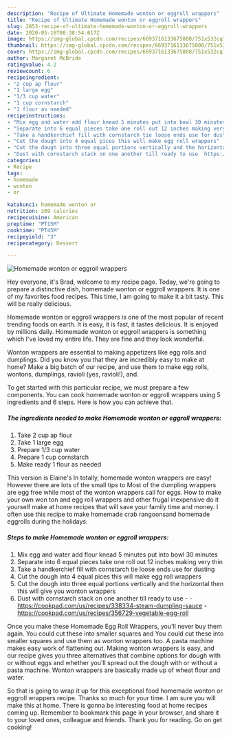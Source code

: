 ```yaml
---
description: "Recipe of Ultimate Homemade wonton or eggroll wrappers"
title: "Recipe of Ultimate Homemade wonton or eggroll wrappers"
slug: 2853-recipe-of-ultimate-homemade-wonton-or-eggroll-wrappers
date: 2020-05-16T00:38:54.617Z
image: https://img-global.cpcdn.com/recipes/6693716133675008/751x532cq70/homemade-wonton-or-eggroll-wrappers-recipe-main-photo.jpg
thumbnail: https://img-global.cpcdn.com/recipes/6693716133675008/751x532cq70/homemade-wonton-or-eggroll-wrappers-recipe-main-photo.jpg
cover: https://img-global.cpcdn.com/recipes/6693716133675008/751x532cq70/homemade-wonton-or-eggroll-wrappers-recipe-main-photo.jpg
author: Margaret McBride
ratingvalue: 4.2
reviewcount: 6
recipeingredient:
- "2 cup ap flour"
- "1 large egg"
- "1/3 cup water"
- "1 cup cornstarch"
- "1 flour as needed"
recipeinstructions:
- "Mix egg and water add flour knead 5 minutes put into bowl 30 minutes"
- "Separate into 6 equal pieces take one roll out 12 inches making very thin"
- "Take a handkerchief fill with cornstarch tie loose ends use for dusting"
- "Cut the dough into 4 equal pices this will make egg roll wrappers"
- "Cut the dough into three equal portions vertically and the horizontal then this will give you wonton wrappers"
- "Dust with cornstarch stack on one another till ready to use  https://cookpad.com/us/recipes/338334-steam-dumpling-sauce https://cookpad.com/us/recipes/356729-vegetable-egg-roll"
categories:
- Recipe
tags:
- homemade
- wonton
- or

katakunci: homemade wonton or 
nutrition: 269 calories
recipecuisine: American
preptime: "PT15M"
cooktime: "PT45M"
recipeyield: "3"
recipecategory: Dessert

---
```



![Homemade wonton or eggroll wrappers](https://img-global.cpcdn.com/recipes/6693716133675008/751x532cq70/homemade-wonton-or-eggroll-wrappers-recipe-main-photo.jpg)

Hey everyone, it's Brad, welcome to my recipe page. Today, we're going to prepare a distinctive dish, homemade wonton or eggroll wrappers. It is one of my favorites food recipes. This time, I am going to make it a bit tasty. This will be really delicious.

Homemade wonton or eggroll wrappers is one of the most popular of recent trending foods on earth. It is easy, it is fast, it tastes delicious. It is enjoyed by millions daily. Homemade wonton or eggroll wrappers is something which I've loved my entire life. They are fine and they look wonderful.

Wonton wrappers are essential to making appetizers like egg rolls and dumplings. Did you know you that they are incredibly easy to make at home? Make a big batch of our recipe, and use them to make egg rolls, wontons, dumplings, ravioli (yes, ravioli!), and.


To get started with this particular recipe, we must prepare a few components. You can cook homemade wonton or eggroll wrappers using 5 ingredients and 6 steps. Here is how you can achieve that.

<!--inarticleads1-->

##### The ingredients needed to make Homemade wonton or eggroll wrappers:

1. Take 2 cup ap flour
1. Take 1 large egg
1. Prepare 1/3 cup water
1. Prepare 1 cup cornstarch
1. Make ready 1 flour as needed


This version is Elaine&#39;s In totally, homemade wonton wrappers are easy! However there are lots of the small tips to Most of the dumpling wrappers are egg free while most of the wonton wrappers call for eggs. How to make your own won ton and egg roll wrappers and other frugal inexpensive do it yourself make at home recipes that will save your family time and money. I often use this recipe to make homemade crab rangoonsand homemade eggrolls during the holidays. 

<!--inarticleads2-->

##### Steps to make Homemade wonton or eggroll wrappers:

1. Mix egg and water add flour knead 5 minutes put into bowl 30 minutes
1. Separate into 6 equal pieces take one roll out 12 inches making very thin
1. Take a handkerchief fill with cornstarch tie loose ends use for dusting
1. Cut the dough into 4 equal pices this will make egg roll wrappers
1. Cut the dough into three equal portions vertically and the horizontal then this will give you wonton wrappers
1. Dust with cornstarch stack on one another till ready to use -  - https://cookpad.com/us/recipes/338334-steam-dumpling-sauce - https://cookpad.com/us/recipes/356729-vegetable-egg-roll


Once you make these Homemade Egg Roll Wrappers, you&#39;ll never buy them again. You could cut these into smaller squares and You could cut these into smaller squares and use them as wonton wrappers too. A pasta machine makes easy work of flattening out. Making wonton wrappers is easy, and our recipe gives you three alternatives that combine options for dough with or without eggs and whether you&#39;ll spread out the dough with or without a pasta machine. Wonton wrappers are basically made up of wheat flour and water. 

So that is going to wrap it up for this exceptional food homemade wonton or eggroll wrappers recipe. Thanks so much for your time. I am sure you will make this at home. There is gonna be interesting food at home recipes coming up. Remember to bookmark this page in your browser, and share it to your loved ones, colleague and friends. Thank you for reading. Go on get cooking!
